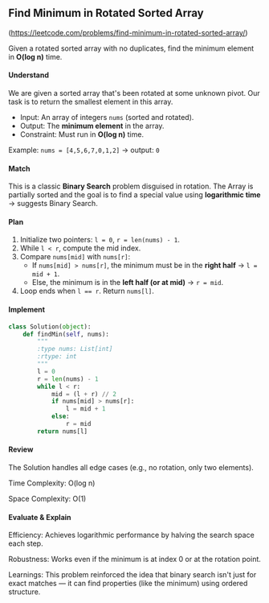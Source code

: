 ## Find Minimum in Rotated Sorted Array
(https://leetcode.com/problems/find-minimum-in-rotated-sorted-array/)

Given a rotated sorted array with no duplicates, find the minimum
element in **O(log n)** time.

#### **Understand**
We are given a sorted array that's been rotated at some unknown pivot.
Our task is to return the smallest element in this array.
- Input: An array of integers `nums` (sorted and rotated).
- Output: The **minimum element** in the array.
- Constraint: Must run in **O(log n)** time.

Example:
`nums = [4,5,6,7,0,1,2]` → output: `0`

#### **Match**
This is a classic **Binary Search** problem disguised in rotation.
The Array is partially sorted and the goal is to find a special value using **logarithmic time** ->
suggests Binary Search.


#### **Plan**
1. Initialize two pointers: `l = 0`, `r = len(nums) - 1`.
2. While `l < r`, compute the mid index.
3. Compare `nums[mid]` with `nums[r]`:
   - If `nums[mid] > nums[r]`, the minimum must be in the **right half** -> `l = mid + 1`.
   - Else, the minimum is in the **left half (or at mid)** -> `r = mid`.
4. Loop ends when `l == r`. Return `nums[l]`.

#### **Implement**

```python
class Solution(object):
    def findMin(self, nums):
        """
        :type nums: List[int]
        :rtype: int
        """
        l = 0
        r = len(nums) - 1
        while l < r:
            mid = (l + r) // 2
            if nums[mid] > nums[r]:
                l = mid + 1
            else:
                r = mid
        return nums[l]
```

#### **Review**

The Solution handles all edge cases (e.g., no rotation, only two elements).

Time Complexity: O(log n)

Space Complexity: O(1)

#### **Evaluate & Explain**

Efficiency: Achieves logarithmic performance by halving the search
space each step.

Robustness: Works even if the minimum is at index 0 or at the rotation point.

Learnings: This problem reinforced the idea that binary search isn't
just for exact matches — it can find properties (like the minimum)
using ordered structure.